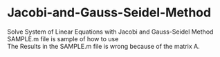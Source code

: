 # Jacobi-and-Gauss-Seidel-Method
Solve System of Linear Equations with Jacobi and Gauss-Seidel Method\
SAMPLE.m file is sample of how to use\
The Results in the SAMPLE.m file is wrong because of the matrix A. 
